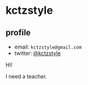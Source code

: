 # kctzstyle
## profile
- email: `kctzstyle@gmail.com`
- twitter: [@kctzstyle](https://twitter.com/kctzstyle)

Hi!

I need a teacher.
